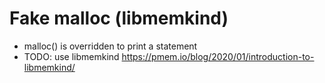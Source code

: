 # Fake malloc (libmemkind)
- malloc() is overridden to print a statement
- TODO: use libmemkind https://pmem.io/blog/2020/01/introduction-to-libmemkind/
